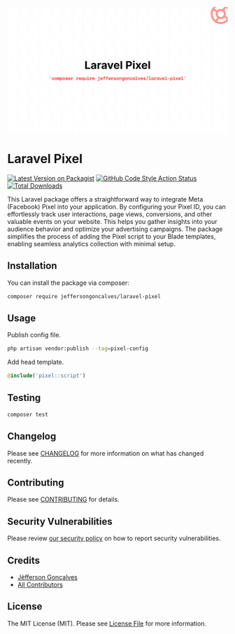 <div class="filament-hidden">

![Laravel Pixel](https://raw.githubusercontent.com/jeffersongoncalves/laravel-pixel/master/art/jeffersongoncalves-laravel-pixel.png)

</div>

# Laravel Pixel

[![Latest Version on Packagist](https://img.shields.io/packagist/v/jeffersongoncalves/laravel-pixel.svg?style=flat-square)](https://packagist.org/packages/jeffersongoncalves/laravel-pixel)
[![GitHub Code Style Action Status](https://img.shields.io/github/actions/workflow/status/jeffersongoncalves/laravel-pixel/fix-php-code-style-issues.yml?branch=master&label=code%20style&style=flat-square)](https://github.com/jeffersongoncalves/laravel-pixel/actions?query=workflow%3A"Fix+PHP+code+styling"+branch%3Amaster)
[![Total Downloads](https://img.shields.io/packagist/dt/jeffersongoncalves/laravel-pixel.svg?style=flat-square)](https://packagist.org/packages/jeffersongoncalves/laravel-pixel)

This Laravel package offers a straightforward way to integrate Meta (Facebook) Pixel into your application. By configuring your Pixel ID, you can effortlessly track user interactions, page views, conversions, and other valuable events on your website. This helps you gather insights into your audience behavior and optimize your advertising campaigns. The package simplifies the process of adding the Pixel script to your Blade templates, enabling seamless analytics collection with minimal setup.

## Installation

You can install the package via composer:

```bash
composer require jeffersongoncalves/laravel-pixel
```

## Usage

Publish config file.

```bash
php artisan vendor:publish --tag=pixel-config
```

Add head template.

```php
@include('pixel::script')
```

## Testing

```bash
composer test
```

## Changelog

Please see [CHANGELOG](CHANGELOG.md) for more information on what has changed recently.

## Contributing

Please see [CONTRIBUTING](.github/CONTRIBUTING.md) for details.

## Security Vulnerabilities

Please review [our security policy](../../security/policy) on how to report security vulnerabilities.

## Credits

- [Jèfferson Gonçalves](https://github.com/jeffersongoncalves)
- [All Contributors](../../contributors)

## License

The MIT License (MIT). Please see [License File](LICENSE.md) for more information.
